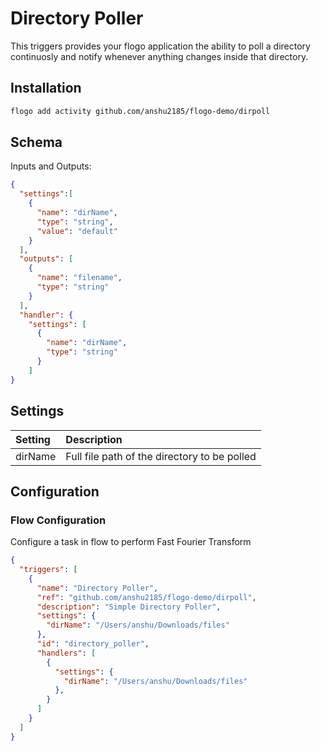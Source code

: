 



# Directory Poller
This triggers provides your flogo application the ability to poll a directory continuosly and notify whenever anything changes inside that directory.


## Installation

```bash
flogo add activity github.com/anshu2185/flogo-demo/dirpoll
```

## Schema
Inputs and Outputs:

```json
{
  "settings":[
    {
      "name": "dirName",
      "type": "string",
      "value": "default"
    }
  ],
  "outputs": [
    {
      "name": "filename",
      "type": "string"
    }
  ],
  "handler": {
    "settings": [
      {
        "name": "dirName",
        "type": "string"
      }
    ]
}
```
## Settings
| Setting     | Description    |
|:------------|:---------------|
| dirName   | Full file path of the directory to be polled |         

## Configuration


### Flow Configuration
Configure a task in flow to perform Fast Fourier Transform

```json
{
  "triggers": [
    {
      "name": "Directory Poller",
      "ref": "github.com/anshu2185/flogo-demo/dirpoll",
      "description": "Simple Directory Poller",
      "settings": {
        "dirName": "/Users/anshu/Downloads/files"
      },
      "id": "directory_poller",
      "handlers": [
        {
          "settings": {
            "dirName": "/Users/anshu/Downloads/files"
          },
        }
      ]
    }
  ]
}
```
